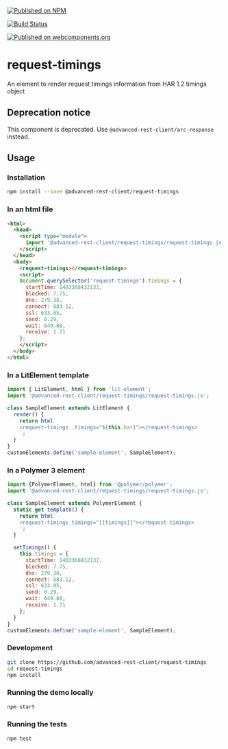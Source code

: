 [![Published on NPM](https://img.shields.io/npm/v/@advanced-rest-client/request-timings.svg)](https://www.npmjs.com/package/@advanced-rest-client/request-timings)

[![Build Status](https://travis-ci.org/advanced-rest-client/request-timings.svg?branch=stage)](https://travis-ci.org/advanced-rest-client/request-timings)

[![Published on webcomponents.org](https://img.shields.io/badge/webcomponents.org-published-blue.svg)](https://www.webcomponents.org/element/@advanced-rest-client/request-timings)

# request-timings

An element to render request timings information from HAR 1.2  timings object

## Deprecation notice

This component is deprecated. Use `@advanced-rest-client/arc-response` instead.

## Usage

### Installation

```sh
npm install --save @advanced-rest-client/request-timings
```

### In an html file

```html
<html>
  <head>
    <script type="module">
      import '@advanced-rest-client/request-timings/request-timings.js';
    </script>
  </head>
  <body>
    <request-timings></request-timings>
    <script>
    document.querySelector('request-timings').timings = {
      startTime: 1483368432132,
      blocked: 7.75,
      dns: 279.38,
      connect: 883.12,
      ssl: 633.05,
      send: 0.29,
      wait: 649.88,
      receive: 1.71
    };
    </script>
  </body>
</html>
```

### In a LitElement template

```js
import { LitElement, html } from 'lit-element';
import '@advanced-rest-client/request-timings/request-timings.js';

class SampleElement extends LitElement {
  render() {
    return html`
    <request-timings .timings="${this.har}"></request-timings>
    `;
  }
}
customElements.define('sample-element', SampleElement);
```

### In a Polymer 3 element

```js
import {PolymerElement, html} from '@polymer/polymer';
import '@advanced-rest-client/request-timings/request-timings.js';

class SampleElement extends PolymerElement {
  static get template() {
    return html`
    <request-timings timings="[[timings]]"></request-timings>
    `;
  }

  setTimings() {
    this.timings = {
      startTime: 1483368432132,
      blocked: 7.75,
      dns: 279.38,
      connect: 883.12,
      ssl: 633.05,
      send: 0.29,
      wait: 649.88,
      receive: 1.71
    };
  }
}
customElements.define('sample-element', SampleElement);
```

### Development

```sh
git clone https://github.com/advanced-rest-client/request-timings
cd request-timings
npm install
```

### Running the demo locally

```sh
npm start
```

### Running the tests

```sh
npm test
```
